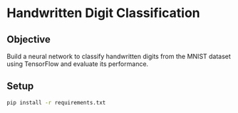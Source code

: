 # Handwritten Digit Classification

## Objective
Build a neural network to classify handwritten digits from the MNIST dataset using TensorFlow and evaluate its performance.

##  Setup
```bash
pip install -r requirements.txt
